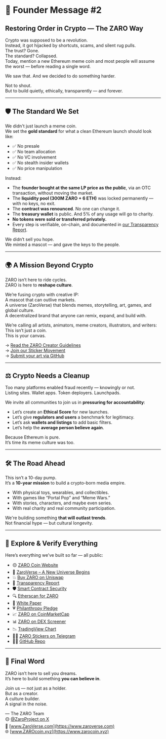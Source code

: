 # 🧭 Founder Message #2  
## Restoring Order in Crypto — The ZARO Way

Crypto was supposed to be a revolution.  
Instead, it got hijacked by shortcuts, scams, and silent rug pulls.  
The trust? Gone.  
The standard? Collapsed.  
Today, mention a new Ethereum meme coin and most people will assume the worst — before reading a single word.

We saw that. And we decided to do something harder.

Not to shout.  
But to build quietly, ethically, transparently — and forever.

---

## 🛡 The Standard We Set

We didn't just launch a meme coin.  
We set the **gold standard** for what a clean Ethereum launch should look like:

- ✅ No presale  
- ✅ No team allocation  
- ✅ No VC involvement  
- ✅ No stealth insider wallets  
- ✅ No price manipulation

Instead:

- The **founder bought at the same LP price as the public**, via an OTC transaction, without moving the market.  
- The **liquidity pool (300M ZARO + 6 ETH)** was locked permanently — with no keys, no exit.  
- The **contract was renounced**. No one can change it.  
- The **treasury wallet** is public. And 5% of any usage will go to charity.  
- **No tokens were sold or transferred privately.**  
- Every step is verifiable, on-chain, and documented in [our Transparency Report](https://github.com/zarocoin/zarocoin/tree/main/docs/transparency).

We didn’t sell you hope.  
We minted a mascot — and gave the keys to the people.

---

## 🌍 A Mission Beyond Crypto

ZARO isn’t here to ride cycles.  
ZARO is here to **reshape culture**.

We’re fusing crypto with creative IP:  
A mascot that can outlive markets.  
A universe (ZaroVerse) that blends memes, storytelling, art, games, and global culture.  
A decentralized brand that anyone can remix, expand, and build with.

We’re calling all artists, animators, meme creators, illustrators, and writers:  
This isn’t just a coin.  
This is your canvas.

→ [Read the ZARO Creator Guidelines](https://github.com/zarocoin/zarocoin/tree/main/docs/creator-guidelines)  
→ [Join our Sticker Movement](https://t.me/addstickers/ZaroEmoji)  
→ [Submit your art via GitHub](https://github.com/zarocoin/zarocoin)

---

## ⚖️ Crypto Needs a Cleanup

Too many platforms enabled fraud recently — knowingly or not.  
Listing sites. Wallet apps. Token deployers. Launchpads.

We invite all communities to join us in **pressuring for accountability**:

- Let’s create an **Ethical Score** for new launches.  
- Let’s give **regulators and users** a benchmark for legitimacy.  
- Let’s ask **wallets and listings** to add basic filters.  
- Let’s help the **average person believe again**.

Because Ethereum is pure.  
It’s time its meme culture was too.

---

## 🛠 The Road Ahead

This isn’t a 10-day pump.  
It’s a **10-year mission** to build a crypto-born media empire.

- With physical toys, wearables, and collectibles.  
- With games like “Portal Pop” and “Meme Wars.”  
- With stories, characters, and maybe even series.  
- With real charity and real community participation.

We're building something **that will outlast trends**.  
Not financial hype — but cultural longevity.

---

## 🔗 Explore & Verify Everything

Here’s everything we’ve built so far — all public:

- 🟡 [ZARO Coin Website](https://www.zarocoin.xyz)  
- 🌌 [ZaroVerse – A New Universe Begins](https://www.zaroverse.com)  
- 💥 [Buy ZARO on Uniswap](https://app.uniswap.org/swap/?chain=ethereum&outputCurrency=0xc311FD6DA9686507F33991543d8158EF5FaDd5E7)  
- 📜 [Transparency Report](https://github.com/zarocoin/zarocoin/tree/main/docs/transparency)  
- 🛡 [Smart Contract Security](https://github.com/zarocoin/zarocoin/tree/main/docs/security)  
- 🔍 [Etherscan for ZARO](https://etherscan.io/token/0xc311FD6DA9686507F33991543d8158EF5FaDd5E7)  
- 📄 [White Paper](https://github.com/zarocoin/zarocoin/blob/main/docs/whitepaper/whitepaper.pdf)  
- 💗 [Philanthropy Pledge](https://github.com/zarocoin/zarocoin/blob/main/docs/philanthropy)  
- 📈 [ZARO on CoinMarketCap](https://coinmarketcap.com/currencies/zaro-coin/)  
- 📊 [ZARO on DEX Screener](https://dexscreener.com/ethereum/0x53085839A2Ee860E58108665825Fc7Ef5e061213)
- 📉 [TradingView Chart](https://www.tradingview.com/symbols/ZAROUSD/)  
- 🧑‍🎨 [ZARO Stickers on Telegram](https://t.me/addstickers/ZaroEmoji)  
- 🧑‍🏫 [GitHub Repo](https://github.com/zarocoin/zarocoin)

---

## 💬 Final Word

ZARO isn’t here to sell you dreams.  
It’s here to build something **you can believe in**.

Join us — not just as a holder.  
But as a creator.  
A culture builder.  
A signal in the noise.

— The ZARO Team  
🟡 [@ZaroProject on X](https://x.com/ZaroProject)  
🧬 [www.ZaroVerse.com](https://www.zaroverse.com)  
🌐 [www.ZAROcoin.xyz](https://www.zarocoin.xyz)
